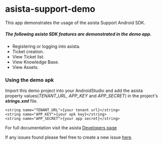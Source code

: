 # asista-support-demo
This app demonstrates the usage of the asista Support Android SDK.
##### The following asista SDK features are demonstrated in the demo app.
- Registering or logging into asista.
- Ticket creation.
- View Ticket list.
- View Knowledge Base.
- View Assets.


### Using the demo apk
Import this demo project into your AndroidStudio and add the asista property values(*TENANT_URL*, *APP_KEY* and *APP_SECRET*) in the project's **_strings.xml_** file.  
```
<string name="TENANT_URL">{your tenant url}</string>
<string name="APP_KEY">{your apk key}</string>
<string name="APP_SECRET">{your app secret}</string>
```
For full documentation visit the asista [Developers page](https://asista.com/developer/docs/sdk-docs/asista-sdk-for-android/)

If any issues found please feel free to create a new issue [here](https://github.com/cherrylabstech/asista-sdk-android-demo/issues).
